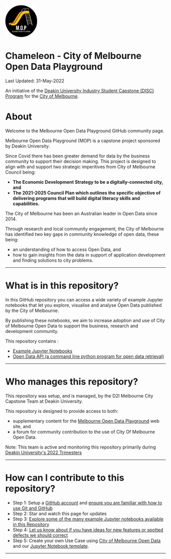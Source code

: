 <img src="/images/mop-black.png" alt="drawing" width="100"/>

**Chameleon - City of Melbourne Open Data Playground**
====================================================
Last Updated: 31-May-2022

An initiative of the [Deakin University Industry Student Capstone (DISC) Program](https://www.discprojects.com/) for the [City of Melbourne](https://data.melbourne.vic.gov.au/).

# About

Welcome to the Melbourne Open Data Playground GitHub community page.

Melbourne Open Data Playground (MOP) is a capstone project sponsored by Deakin University.

Since Covid there has been greater demand for data by the business community to support their decision making. This project is designed to align with and support two strategic imperitives from City of Melbourne Council being:

- **The Economic Development Strategy to be a digitally-connected city, and**
- **The 2021-2025 Council Plan which outlines the specific objective of delivering programs that will build digital literacy skills and capabilities.**

The City of Melbourne has been an Australian leader in Open Data since 2014.

Through research and local community engagement, the City of Melbourne has identified two key gaps in community knowledge of open data, these being:
- an understanding of how to access Open Data, and
- how to gain insights from the data in support of application development and finding solutions to city problems.

---


What is in this repository?
=====
In this GitHub repository you can access a wide variety of example Jupyter notebooks that let you explore, visualise and analyse Open Data published by the City of Melbourne.

By publishing these notebooks, we aim to increase adoption and use of City of Melbourne Open Data to support the business, research and development community. 

This repository contains :
- [Example Jupyter Notebooks](example_notebooks/)
- [Open Data API (a command line python program for open data retrieval)](opendataapi/)

---

Who manages this repository?
=====

This repository was setup, and is managed, by the D2I Melbourne City Capstone Team at Deakin University.

This repository is designed to provide access to both:
- supplementary content for the [Melbourne Open Data Playground](https://master-mop-busaytgm.ts.gateway.dev/) web site, and
- a forum for community contribution to the use of City Of Melbourne Open Data.

Note: This team is active and monitoring this repository primarily during [Deakin University's 2022 Trimesters](https://www.deakin.edu.au/students/enrolment-fees-and-money/university-handbook/2022-handbook/2022-trimester-dates) 

---

How can I contribute to this repository?
=====

* Step 1: Setup a [GitHub account](https://github.com/signup) and [ensure you are familiar with how to use Git and GitHub](https://lab.github.com/)
* Step 2: Star and watch this page for updates
* Step 3: [Explore some of the many example Jupyter notebooks available in this Repository](https://github.com/Chameleon-company/MOP/tree/master/example_notebooks)
* Step 4: [Let us know about if you have ideas for new features or spotted defects we should correct](https://github.com/Chameleon-company/MOP/pulls)
* Step 5: Create your own Use Case using [City of Melbourne Open Data](https://data.melbourne.vic.gov.au/) and our [Jupyter Notebook template](https://github.com/Chameleon-company/MOP/blob/master/example_notebooks/usecases/usecase-TEMPLATE.ipynb).


---
